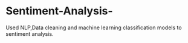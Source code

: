 # Sentiment-Analysis-

Used NLP,Data cleaning and machine learning classification models to sentiment analysis.
